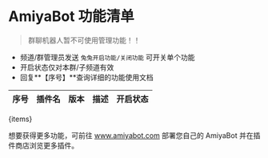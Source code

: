 # AmiyaBot 功能清单

> 群聊机器人暂不可使用管理功能！！

- 频道/群管理员发送 `兔兔开启功能/关闭功能` 可开关单个功能
- 开启状态仅对本群/子频道有效
- 回复**【序号】**查询详细的功能使用文档

| 序号 | 插件名 | 版本 | 描述 | 开启状态 |
|----|-----|----|----|------|
{items}

想要获得更多功能，可前往 www.amiyabot.com 部署您自己的 AmiyaBot 并在插件商店浏览更多插件。
